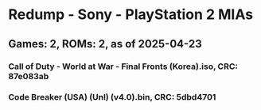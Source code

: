 # Redump - Sony - PlayStation 2 MIAs
## Games: 2, ROMs: 2, as of 2025-04-23

### Call of Duty - World at War - Final Fronts (Korea).iso, CRC: 87e083ab
### Code Breaker (USA) (Unl) (v4.0).bin, CRC: 5dbd4701
